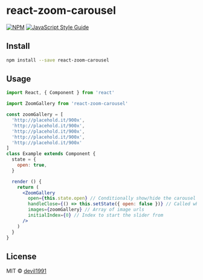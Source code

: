 # react-zoom-carousel

>

[![NPM](https://img.shields.io/npm/v/react-zoom-carousel.svg)](https://www.npmjs.com/package/react-zoom-carousel) [![JavaScript Style Guide](https://img.shields.io/badge/code_style-standard-brightgreen.svg)](https://standardjs.com)

## Install

```bash
npm install --save react-zoom-carousel
```

## Usage

```jsx
import React, { Component } from 'react'

import ZoomGallery from 'react-zoom-carousel'

const zoomGallery = [
  'http://placehold.it/900x',
  'http://placehold.it/900x',
  'http://placehold.it/900x',
  'http://placehold.it/900x',
  'http://placehold.it/900x'
]
class Example extends Component {
  state = {
    open: true,
  }

  render () {
    return (
      <ZoomGallery
        open={this.state.open} // Conditionally show/hide the carousel
        handleClose={() => this.setState({ open: false })} // Called when close button is clicked
        images={zoomGallery} // Array of image urls
        initialIndex={0} // Index to start the slider from
      />
    )
  }
}
```

## License

MIT © [devil1991](https://github.com/devil1991)
